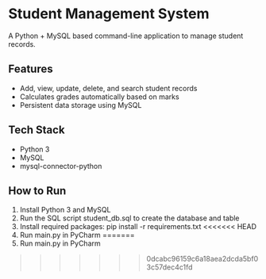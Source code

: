 # Student Management System

A Python + MySQL based command-line application to manage student records.

## Features
- Add, view, update, delete, and search student records
- Calculates grades automatically based on marks
- Persistent data storage using MySQL

## Tech Stack
- Python 3
- MySQL
- mysql-connector-python

## How to Run
1. Install Python 3 and MySQL
2. Run the SQL script student_db.sql to create the database and table
3. Install required packages: pip install -r requirements.txt
<<<<<<< HEAD
4. Run main.py in PyCharm
=======
4. Run main.py in PyCharm
>>>>>>> 0dcabc96159c6a18aea2dcda5bf03c57dec4c1fd
